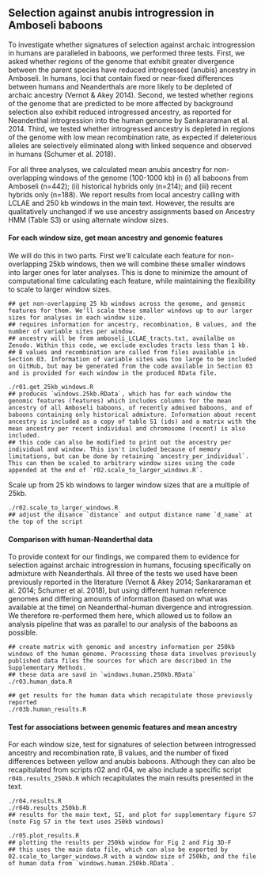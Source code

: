 ## Selection against anubis introgression in Amboseli baboons

To investigate whether signatures of selection against archaic introgression in humans are paralleled in baboons, we performed three tests. First, we asked whether regions of the genome that exhibit greater divergence between the parent species have reduced introgressed (anubis) ancestry in Amboseli. In humans, loci that contain fixed or near-fixed differences between humans and Neanderthals are more likely to be depleted of archaic ancestry (Vernot & Akey 2014). Second, we tested whether regions of the genome that are predicted to be more affected by background selection also exhibit reduced introgressed ancestry, as reported for Neanderthal introgression into the human genome by Sankararaman et al. 2014. Third, we tested whether introgressed ancestry is depleted in regions of the genome with low mean recombination rate, as expected if deleterious alleles are selectively eliminated along with linked sequence and observed in humans (Schumer et al. 2018).

For all three analyses, we calculated mean anubis ancestry for non-overlapping windows of the genome (100-1000 kb) in (i) all baboons from Amboseli (n=442); (ii) historical hybrids only (n=214); and (iii) recent hybrids only (n=188). We report results from local ancestry calling with LCLAE and 250 kb windows in the main text. However, the results are qualitatively unchanged if we use ancestry assignments based on Ancestry HMM (Table S3) or using alternate window sizes.

#### For each window size, get mean ancestry and genomic features

We will do this in two parts. First we'll calculate each feature for non-overlapping 25kb windows, then we will combine these smaller windows into larger ones for later analyses. This is done to minimize the amount of computational time calculating each feature, while maintaining the flexibility to scale to larger window sizes. 

```console 
## get non-overlapping 25 kb windows across the genome, and genomic features for them. We'll scale these smaller windows up to our larger sizes for analyses in each window size. 
## requires information for ancestry, recombination, B values, and the number of variable sites per window. 
## ancestry will be from amboseli_LCLAE_tracts.txt, availalbe on Zenodo. Within this code, we exclude excludes tracts less than 1 kb. 
## B values and recombination are called from files available in Section 03. Information of variable sites was too large to be included on GitHub, but may be generated from the code available in Section 03 and is provided for each window in the produced RData file. 

./r01.get_25kb_windows.R
## produces `windows.25kb.RData`, which has for each window the genomic features (features) which includes columns for the mean ancestry of all Amboseli baboons, of recently admixed baboons, and of baboons containing only historical admixture. Information about recent ancestry is included as a copy of table S1 (ids) and a matrix with the mean ancestry per recent individual and chromosome (recent) is also included. 
## this code can also be modified to print out the ancestry per individual and window. This isn't included because of memory limitations, but can be done by retaining `ancestry_per_individual`. This can then be scaled to arbitrary window sizes using the code appended at the end of `r02.scale_to_larger_windows.R`. 
```

Scale up from 25 kb windows to larger window sizes that are a multiple of 25kb. 

```console
./r02.scale_to_larger_windows.R 
## adjust the disance `distance` and output distance name `d_name` at the top of the script
```

#### Comparison with human-Neanderthal data

To provide context for our findings, we compared them to evidence for selection against archaic introgression in humans, focusing specifically on admixture with Neanderthals. All three of the tests we used have been previously reported in the literature (Vernot & Akey 2014; Sankararaman et al. 2014; Schumer et al. 2018), but using different human reference genomes and differing amounts of information (based on what was available at the time) on Neanderthal-human divergence and introgression. We therefore re-performed them here, which allowed us to follow an analysis pipeline that was as parallel to our analysis of the baboons as possible.

```console
## create matrix with genomic and ancestry information per 250kb windows of the human genome. Processing these data involves previously published data files the sources for which are described in the Supplementary Methods. 
## these data are savd in `windows.human.250kb.RData`
./r03.human_data.R

## get results for the human data which recapitulate those previously reported
./r03b.human_results.R

```

#### Test for associations between genomic features and mean ancestry

For each window size, test for signatures of selection between introgressed ancestry and recombination rate, B values, and the number of fixed differences between yellow and anubis baboons. Although they can also be recapitulated from scripts r02 and r04, we also include a specific script `r04b.results_250kb.R` which recapitulates the main results presented in the text. 

```console 
./r04.results.R
./r04b.results_250kb.R
## results for the main text, SI, and plot for supplementary figure S7 (note Fig S7 in the text uses 250kb windows)

./r05.plot_results.R
## plotting the results per 250kb window for Fig 2 and Fig 3D-F
## this uses the main data file, which can also be exported by 02.scale_to_larger_windows.R with a window size of 250kb, and the file of human data from `windows.human.250kb.RData`.
```

